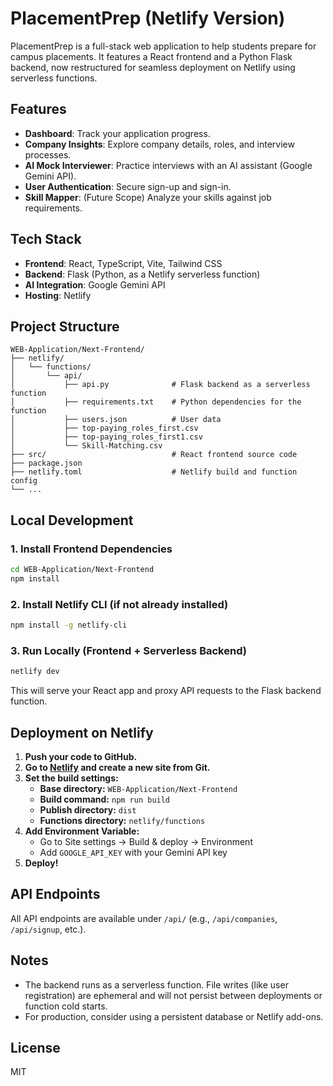 # PlacementPrep (Netlify Version)

PlacementPrep is a full-stack web application to help students prepare for campus placements. It features a React frontend and a Python Flask backend, now restructured for seamless deployment on Netlify using serverless functions.

## Features
- **Dashboard**: Track your application progress.
- **Company Insights**: Explore company details, roles, and interview processes.
- **AI Mock Interviewer**: Practice interviews with an AI assistant (Google Gemini API).
- **User Authentication**: Secure sign-up and sign-in.
- **Skill Mapper**: (Future Scope) Analyze your skills against job requirements.

## Tech Stack
- **Frontend**: React, TypeScript, Vite, Tailwind CSS
- **Backend**: Flask (Python, as a Netlify serverless function)
- **AI Integration**: Google Gemini API
- **Hosting**: Netlify

## Project Structure
```
WEB-Application/Next-Frontend/
├── netlify/
│   └── functions/
│       └── api/
│           ├── api.py              # Flask backend as a serverless function
│           ├── requirements.txt    # Python dependencies for the function
│           ├── users.json          # User data
│           ├── top-paying_roles_first.csv
│           ├── top-paying_roles_first1.csv
│           └── Skill-Matching.csv
├── src/                            # React frontend source code
├── package.json
├── netlify.toml                    # Netlify build and function config
└── ...
```

## Local Development

### 1. Install Frontend Dependencies
```sh
cd WEB-Application/Next-Frontend
npm install
```

### 2. Install Netlify CLI (if not already installed)
```sh
npm install -g netlify-cli
```

### 3. Run Locally (Frontend + Serverless Backend)
```sh
netlify dev
```
This will serve your React app and proxy API requests to the Flask backend function.

## Deployment on Netlify

1. **Push your code to GitHub.**
2. **Go to [Netlify](https://app.netlify.com/) and create a new site from Git.**
3. **Set the build settings:**
    - **Base directory:** `WEB-Application/Next-Frontend`
    - **Build command:** `npm run build`
    - **Publish directory:** `dist`
    - **Functions directory:** `netlify/functions`
4. **Add Environment Variable:**
    - Go to Site settings → Build & deploy → Environment
    - Add `GOOGLE_API_KEY` with your Gemini API key
5. **Deploy!**

## API Endpoints
All API endpoints are available under `/api/` (e.g., `/api/companies`, `/api/signup`, etc.).

## Notes
- The backend runs as a serverless function. File writes (like user registration) are ephemeral and will not persist between deployments or function cold starts.
- For production, consider using a persistent database or Netlify add-ons.

## License
MIT
